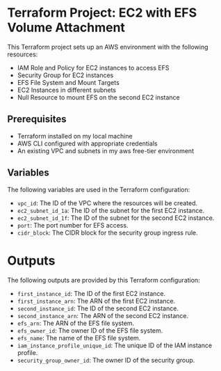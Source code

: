 # Terraform Project: EC2 with EFS Volume Attachment

This Terraform project sets up an AWS environment with the following resources:
- IAM Role and Policy for EC2 instances to access EFS
- Security Group for EC2 instances
- EFS File System and Mount Targets
- EC2 Instances in different subnets
- Null Resource to mount EFS on the second EC2 instance

## Prerequisites

- Terraform installed on my local machine
- AWS CLI configured with appropriate credentials
- An existing VPC and subnets in my aws free-tier environment

## Variables

The following variables are used in the Terraform configuration:

- `vpc_id`: The ID of the VPC where the resources will be created.
- `ec2_subnet_id_1a`: The ID of the subnet for the first EC2 instance.
- `ec2_subnet_id_1f`: The ID of the subnet for the second EC2 instance.
- `port`: The port number for EFS access.
- `cidr_block`: The CIDR block for the security group ingress rule.

# Outputs

The following outputs are provided by this Terraform configuration:

- `first_instance_id`: The ID of the first EC2 instance.
- `first_instance_arn`: The ARN of the first EC2 instance.
- `second_instance_id`: The ID of the second EC2 instance.
- `second_instance_arn`: The ARN of the second EC2 instance.
- `efs_arn`: The ARN of the EFS file system.
- `efs_owner_id`: The owner ID of the EFS file system.
- `efs_name`: The name of the EFS file system.
- `iam_instance_profile_unique_id`: The unique ID of the IAM instance profile.
- `security_group_owner_id`: The owner ID of the security group.
